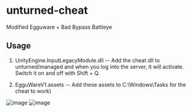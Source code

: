 # unturned-cheat
Modified Egguware + Bad Bypass Battleye

## Usage

1. UnityEngine.InputLegacyModule.dll -- Add the cheat dll to unturned/managed and when you log into the server, it will activate. Switch it on and off with Shift + Q.

2. EgguWareV1.assets -- Add these assets to C:\Windows\Tasks for the cheat to work)

![image]([https://github.com/user-attachments/assets/978147e4-cc2b-4a57-a4ac-56b027d98072](https://private-user-images.githubusercontent.com/155909268/491918985-e614cf10-e3dc-4bb6-9762-d5ea9aed12d0.png?jwt=eyJ0eXAiOiJKV1QiLCJhbGciOiJIUzI1NiJ9.eyJpc3MiOiJnaXRodWIuY29tIiwiYXVkIjoicmF3LmdpdGh1YnVzZXJjb250ZW50LmNvbSIsImtleSI6ImtleTUiLCJleHAiOjE3NTgzNzY1NTMsIm5iZiI6MTc1ODM3NjI1MywicGF0aCI6Ii8xNTU5MDkyNjgvNDkxOTE4OTg1LWU2MTRjZjEwLWUzZGMtNGJiNi05NzYyLWQ1ZWE5YWVkMTJkMC5wbmc_WC1BbXotQWxnb3JpdGhtPUFXUzQtSE1BQy1TSEEyNTYmWC1BbXotQ3JlZGVudGlhbD1BS0lBVkNPRFlMU0E1M1BRSzRaQSUyRjIwMjUwOTIwJTJGdXMtZWFzdC0xJTJGczMlMkZhd3M0X3JlcXVlc3QmWC1BbXotRGF0ZT0yMDI1MDkyMFQxMzUwNTNaJlgtQW16LUV4cGlyZXM9MzAwJlgtQW16LVNpZ25hdHVyZT1mOGI1YjMxMzZlN2Q4MWQ1NzY5ZjM3NjhkMWUyZDZjNTE5MjE3OWQxMTg0YmVjMDExZTdmMTc1YTA3OGU2Y2UwJlgtQW16LVNpZ25lZEhlYWRlcnM9aG9zdCJ9.Tk_0DmBj8UlAFrjEPRqLmFsfrZ_BJ--3vPjz7xwpQxg))
![image]([https://github.com/user-attachments/assets/978147e4-cc2b-4a57-a4ac-56b027d98072](https://private-user-images.githubusercontent.com/155909268/491918986-e1327a3e-aa7d-4346-80c3-a1be777d2684.png?jwt=eyJ0eXAiOiJKV1QiLCJhbGciOiJIUzI1NiJ9.eyJpc3MiOiJnaXRodWIuY29tIiwiYXVkIjoicmF3LmdpdGh1YnVzZXJjb250ZW50LmNvbSIsImtleSI6ImtleTUiLCJleHAiOjE3NTgzNzY1NTMsIm5iZiI6MTc1ODM3NjI1MywicGF0aCI6Ii8xNTU5MDkyNjgvNDkxOTE4OTg2LWUxMzI3YTNlLWFhN2QtNDM0Ni04MGMzLWExYmU3NzdkMjY4NC5wbmc_WC1BbXotQWxnb3JpdGhtPUFXUzQtSE1BQy1TSEEyNTYmWC1BbXotQ3JlZGVudGlhbD1BS0lBVkNPRFlMU0E1M1BRSzRaQSUyRjIwMjUwOTIwJTJGdXMtZWFzdC0xJTJGczMlMkZhd3M0X3JlcXVlc3QmWC1BbXotRGF0ZT0yMDI1MDkyMFQxMzUwNTNaJlgtQW16LUV4cGlyZXM9MzAwJlgtQW16LVNpZ25hdHVyZT0wZjMxYjEzMjc0MDQ5MDUzMWM2NDZjNjFmMGE4N2Q5ZDEyYTkwMzNhZDJiMGI2YmQ0MDA4MjhkZWYyMmZjOWZjJlgtQW16LVNpZ25lZEhlYWRlcnM9aG9zdCJ9.TMVQVMxV3OIwyYc9Le9tuLejndTAwaf1SzR6r397fPc))
